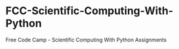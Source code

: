 # FCC-Scientific-Computing-With-Python
Free Code Camp - Scientific Computing With Python Assignments
